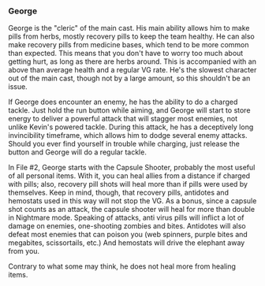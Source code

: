 ### George

George is the "cleric" of the main cast. His main ability allows him to make pills from herbs, mostly recovery pills to keep the team healthy. He can also make recovery pills from medicine bases, which tend to be more common than expected. This means that you don't have to worry too much about getting hurt, as long as there are herbs around. This is accompanied with an above than average health and a regular VG rate. He's the slowest character out of the main cast, though not by a large amount, so this shouldn't be an issue.

If George does encounter an enemy, he has the ability to do a charged tackle. Just hold the run button while aiming, and George will start to store energy to deliver a powerful attack that will stagger most enemies, not unlike Kevin's powered tackle. During this attack, he has a deceptively long invincibility timeframe, which allows him to dodge several enemy attacks. Should you ever find yourself in trouble while charging, just release the button and George will do a regular tackle.

In File #2, George starts with the Capsule Shooter, probably the most useful of all personal items. With it, you can heal allies from a distance if charged with pills; also, recovery pill shots will heal more than if pills were used by themselves. Keep in mind, though, that recovery pills, antidotes and hemostats used in this way will not stop the VG. As a bonus, since a capsule shot counts as an attack, the capsule shooter will heal for more than double in Nightmare mode. Speaking of attacks, anti virus pills will inflict a lot of damage on enemies, one-shooting zombies and bites. Antidotes will also defeat most enemies that can poison you (web spinners, purple bites and megabites, scissortails, etc.) And hemostats will drive the elephant away from you.

Contrary to what some may think, he does not heal more from healing items. 

